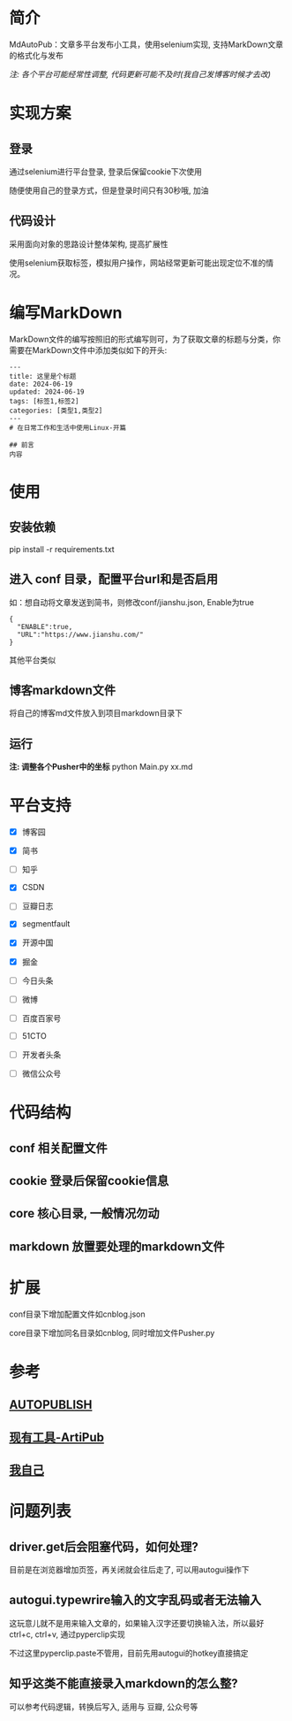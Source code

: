# 简介

MdAutoPub：文章多平台发布小工具，使用selenium实现, 支持MarkDown文章的格式化与发布

*注: 各个平台可能经常性调整, 代码更新可能不及时(我自己发博客时候才去改)*

# 实现方案

## 登录

通过selenium进行平台登录, 登录后保留cookie下次使用

随便使用自己的登录方式，但是登录时间只有30秒哦, 加油

## 代码设计

采用面向对象的思路设计整体架构, 提高扩展性

使用selenium获取标签，模拟用户操作，网站经常更新可能出现定位不准的情况。

# 编写MarkDown

MarkDown文件的编写按照旧的形式编写则可，为了获取文章的标题与分类，你需要在MarkDown文件中添加类似如下的开头:

``` example
---
title: 这里是个标题
date: 2024-06-19
updated: 2024-06-19
tags: [标签1,标签2]
categories: [类型1,类型2]
---
# 在日常工作和生活中使用Linux-开篇

## 前言
内容

```

# 使用

## 安装依赖

pip install -r requirements.txt

## 进入 conf 目录，配置平台url和是否启用

如：想自动将文章发送到简书，则修改conf/jianshu.json, Enable为true

``` example
{
  "ENABLE":true,
  "URL":"https://www.jianshu.com/"
}
```

其他平台类似

## 博客markdown文件

将自己的博客md文件放入到项目markdown目录下

## 运行

**注: 调整各个Pusher中的坐标** python Main.py xx.md

# 平台支持

- [x] 博客园 

- [x] 简书 

- [ ] 知乎 

- [x] CSDN 

- [ ] 豆瓣日志 

- [x] segmentfault 

- [x] 开源中国 

- [x] 掘金 

- [ ] 今日头条 

- [ ] 微博 

- [ ] 百度百家号 

- [ ] 51CTO 

- [ ] 开发者头条 

- [ ] 微信公众号 

# 代码结构

## conf 相关配置文件

## cookie 登录后保留cookie信息

## core 核心目录, 一般情况勿动

## markdown 放置要处理的markdown文件

# 扩展

conf目录下增加配置文件如cnblog.json

core目录下增加同名目录如cnblog, 同时增加文件Pusher.py

# 参考

## [AUTOPUBLISH](https://gitee.com/mirrors/AutoPublish)

## [现有工具-ArtiPub](https://github.com/crawlab-team/artipub)

## [我自己](https://gitee.com/zhaozhiwei_1992/md-auto-pub)

# 问题列表

## driver.get后会阻塞代码，如何处理?

目前是在浏览器增加页签，再关闭就会往后走了, 可以用autogui操作下

## autogui.typewrire输入的文字乱码或者无法输入

这玩意儿就不是用来输入文章的，如果输入汉字还要切换输入法，所以最好ctrl+c,
ctrl+v, 通过pyperclip实现

不过这里pyperclip.paste不管用，目前先用autogui的hotkey直接搞定

## 知乎这类不能直接录入markdown的怎么整?

可以参考代码逻辑，转换后写入, 适用与 豆瓣, 公众号等

